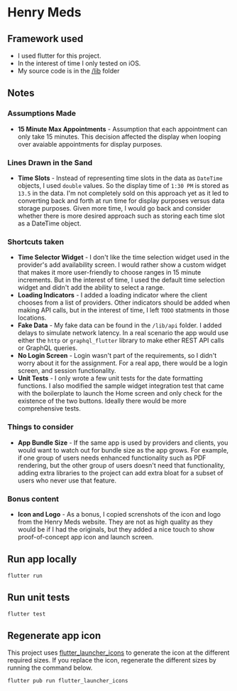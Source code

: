 # Henry Meds

## Framework used

- I used flutter for this project.
- In the interest of time I only tested on iOS.
- My source code is in the [/lib](lib) folder

## Notes

### Assumptions Made

- **15 Minute Max Appointments** - Assumption that each appointment can only take 15 minutes. This decision affected the display when looping over avaiable appointments for display purposes.

### Lines Drawn in the Sand

- **Time Slots** - Instead of representing time slots in the data as `DateTime` objects, I used `double` values. So the display time of `1:30 PM` is stored as `13.5` in the data. I'm not completely sold on this approach yet as it led to converting back and forth at run time for display purposes versus data storage purposes. Given more time, I would go back and consider whether there is more desired approach such as storing each time slot as a DateTime object.

### Shortcuts taken

- **Time Selector Widget** - I don't like the time selection widget used in the provider's add availability screen. I would rather show a custom widget that makes it more user-friendly to choose ranges in 15 minute increments. But in the interest of time, I used the default time selection widget and didn't add the ability to select a range.
- **Loading Indicators** - I added a loading indicator where the client chooses from a list of providers. Other indicators should be added when making API calls, but in the interest of time, I left `TODO` statments in those locations.
- **Fake Data** - My fake data can be found in the `/lib/api` folder. I added delays to simulate network latency. In a real scenario the app would use either the `http` or `graphql_flutter` library to make ether REST API calls or GraphQL queries.
- **No Login Screen** - Login wasn't part of the requirements, so I didn't worry about it for the assignment. For a real app, there would be a login screen, and session functionality.
- **Unit Tests** - I only wrote a few unit tests for the date formatting functions. I also modified the sample widget integration test that came with the boilerplate to launch the Home screen and only check for the existence of the two buttons. Ideally there would be more comprehensive tests.

### Things to consider

- **App Bundle Size** - If the same app is used by providers and clients, you would want to watch out for bundle size as the app grows. For example, if one group of users needs enhanced functionality such as PDF rendering, but the other group of users doesn't need that functionality, adding extra libraries to the project can add extra bloat for a subset of users who never use that feature.

### Bonus content
- **Icon and Logo** - As a bonus, I copied screnshots of the icon and logo from the Henry Meds website. They are not as high quality as they would be if I had the originals, but they added a nice touch to show proof-of-concept app icon and launch screen.


## Run app locally

```
flutter run
```

## Run unit tests

```
flutter test
```

## Regenerate app icon

This project uses [flutter_launcher_icons](https://pub.dev/packages/flutter_launcher_icons) to generate the icon at the different required sizes.
If you replace the icon, regenerate the different sizes by running the command below.

```
flutter pub run flutter_launcher_icons
```
